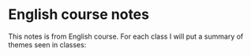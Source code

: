 # English course notes

This notes is from English course. For each class I will put a summary of themes seen in classes:
